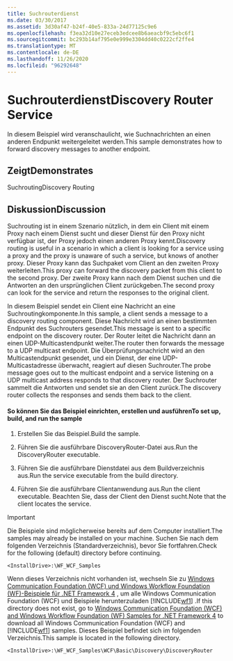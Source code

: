 ```yaml
---
title: Suchrouterdienst
ms.date: 03/30/2017
ms.assetid: 3d30af47-b24f-40e5-833a-24d77125c9e6
ms.openlocfilehash: f3ea32d10e27eceb3edcee8b6aeacbf9c5ebc6f1
ms.sourcegitcommit: bc293b14af795e0e999e3304dd40c0222cf2ffe4
ms.translationtype: MT
ms.contentlocale: de-DE
ms.lasthandoff: 11/26/2020
ms.locfileid: "96292648"
---
```

# <a name="discovery-router-service"></a><span data-ttu-id="243e5-102">Suchrouterdienst</span><span class="sxs-lookup"><span data-stu-id="243e5-102">Discovery Router Service</span></span>

<span data-ttu-id="243e5-103">In diesem Beispiel wird veranschaulicht, wie Suchnachrichten an einen anderen Endpunkt weitergeleitet werden.</span><span class="sxs-lookup"><span data-stu-id="243e5-103">This sample demonstrates how to forward discovery messages to another endpoint.</span></span>  
  
## <a name="demonstrates"></a><span data-ttu-id="243e5-104">Zeigt</span><span class="sxs-lookup"><span data-stu-id="243e5-104">Demonstrates</span></span>  

 <span data-ttu-id="243e5-105">Suchrouting</span><span class="sxs-lookup"><span data-stu-id="243e5-105">Discovery Routing</span></span>  
  
## <a name="discussion"></a><span data-ttu-id="243e5-106">Diskussion</span><span class="sxs-lookup"><span data-stu-id="243e5-106">Discussion</span></span>  

 <span data-ttu-id="243e5-107">Suchrouting ist in einem Szenario nützlich, in dem ein Client mit einem Proxy nach einem Dienst sucht und dieser Dienst für den Proxy nicht verfügbar ist, der Proxy jedoch einen anderen Proxy kennt.</span><span class="sxs-lookup"><span data-stu-id="243e5-107">Discovery routing is useful in a scenario in which a client is looking for a service using a proxy and the proxy is unaware of such a service, but knows of another proxy.</span></span> <span data-ttu-id="243e5-108">Dieser Proxy kann das Suchpaket vom Client an den zweiten Proxy weiterleiten.</span><span class="sxs-lookup"><span data-stu-id="243e5-108">This proxy can forward the discovery packet from this client to the second proxy.</span></span> <span data-ttu-id="243e5-109">Der zweite Proxy kann nach dem Dienst suchen und die Antworten an den ursprünglichen Client zurückgeben.</span><span class="sxs-lookup"><span data-stu-id="243e5-109">The second proxy can look for the service and return the responses to the original client.</span></span>  
  
 <span data-ttu-id="243e5-110">In diesem Beispiel sendet ein Client eine Nachricht an eine Suchroutingkomponente.</span><span class="sxs-lookup"><span data-stu-id="243e5-110">In this sample, a client sends a message to a discovery routing component.</span></span> <span data-ttu-id="243e5-111">Diese Nachricht wird an einen bestimmten Endpunkt des Suchrouters gesendet.</span><span class="sxs-lookup"><span data-stu-id="243e5-111">This message is sent to a specific endpoint on the discovery router.</span></span> <span data-ttu-id="243e5-112">Der Router leitet die Nachricht dann an einen UDP-Multicastendpunkt weiter.</span><span class="sxs-lookup"><span data-stu-id="243e5-112">The router then forwards the message to a UDP multicast endpoint.</span></span> <span data-ttu-id="243e5-113">Die Überprüfungsnachricht wird an den Multicastendpunkt gesendet, und ein Dienst, der eine UDP-Multicastadresse überwacht, reagiert auf diesen Suchrouter.</span><span class="sxs-lookup"><span data-stu-id="243e5-113">The probe message goes out to the multicast endpoint and a service listening on a UDP multicast address responds to that discovery router.</span></span> <span data-ttu-id="243e5-114">Der Suchrouter sammelt die Antworten und sendet sie an den Client zurück.</span><span class="sxs-lookup"><span data-stu-id="243e5-114">The discovery router collects the responses and sends them back to the client.</span></span>  
  
#### <a name="to-set-up-build-and-run-the-sample"></a><span data-ttu-id="243e5-115">So können Sie das Beispiel einrichten, erstellen und ausführen</span><span class="sxs-lookup"><span data-stu-id="243e5-115">To set up, build, and run the sample</span></span>  
  
1. <span data-ttu-id="243e5-116">Erstellen Sie das Beispiel.</span><span class="sxs-lookup"><span data-stu-id="243e5-116">Build the sample.</span></span>  
  
2. <span data-ttu-id="243e5-117">Führen Sie die ausführbare DiscoveryRouter-Datei aus.</span><span class="sxs-lookup"><span data-stu-id="243e5-117">Run the DiscoveryRouter executable.</span></span>  
  
3. <span data-ttu-id="243e5-118">Führen Sie die ausführbare Dienstdatei aus dem Buildverzeichnis aus.</span><span class="sxs-lookup"><span data-stu-id="243e5-118">Run the service executable from the build directory.</span></span>  
  
4. <span data-ttu-id="243e5-119">Führen Sie die ausführbare Clientanwendung aus.</span><span class="sxs-lookup"><span data-stu-id="243e5-119">Run the client executable.</span></span> <span data-ttu-id="243e5-120">Beachten Sie, dass der Client den Dienst sucht.</span><span class="sxs-lookup"><span data-stu-id="243e5-120">Note that the client locates the service.</span></span>  
  
> [!IMPORTANT]
> <span data-ttu-id="243e5-121">Die Beispiele sind möglicherweise bereits auf dem Computer installiert.</span><span class="sxs-lookup"><span data-stu-id="243e5-121">The samples may already be installed on your machine.</span></span> <span data-ttu-id="243e5-122">Suchen Sie nach dem folgenden Verzeichnis (Standardverzeichnis), bevor Sie fortfahren.</span><span class="sxs-lookup"><span data-stu-id="243e5-122">Check for the following (default) directory before continuing.</span></span>  
>
> `<InstallDrive>:\WF_WCF_Samples`  
>
> <span data-ttu-id="243e5-123">Wenn dieses Verzeichnis nicht vorhanden ist, wechseln Sie zu [Windows Communication Foundation (WCF) und Windows Workflow Foundation (WF)-Beispiele für .NET Framework 4](https://www.microsoft.com/download/details.aspx?id=21459) , um alle Windows Communication Foundation (WCF) und Beispiele herunterzuladen [!INCLUDE[wf1](../../../../includes/wf1-md.md)] .</span><span class="sxs-lookup"><span data-stu-id="243e5-123">If this directory does not exist, go to [Windows Communication Foundation (WCF) and Windows Workflow Foundation (WF) Samples for .NET Framework 4](https://www.microsoft.com/download/details.aspx?id=21459) to download all Windows Communication Foundation (WCF) and [!INCLUDE[wf1](../../../../includes/wf1-md.md)] samples.</span></span> <span data-ttu-id="243e5-124">Dieses Beispiel befindet sich im folgenden Verzeichnis.</span><span class="sxs-lookup"><span data-stu-id="243e5-124">This sample is located in the following directory.</span></span>  
>
> `<InstallDrive>:\WF_WCF_Samples\WCF\Basic\Discovery\DiscoveryRouter`
